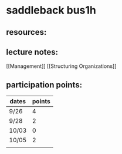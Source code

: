 # saddleback bus1h

## resources:

## lecture notes:
[[Management]]
[[Structuring Organizations]]

## participation points:
| dates | points |
| ----- | ------ |
| 9/26  | 4      |
| 9/28  | 2      |
| 10/03 | 0      |
| 10/05 | 2      |
|       |        |

